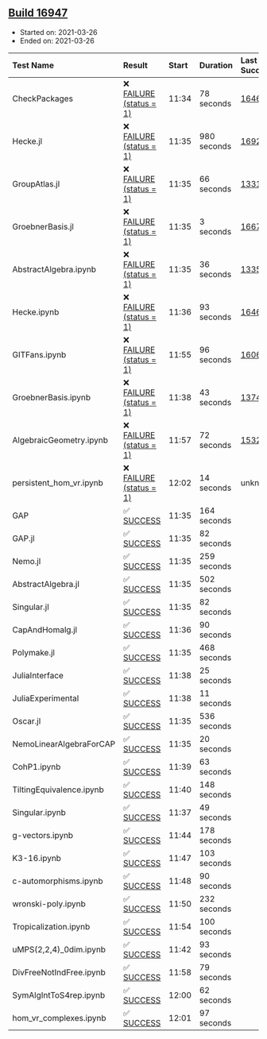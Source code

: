 ## [Build 16947](https://oscarci.mathematik.uni-kl.de/job/oscar/16947/)

* Started on: 2021-03-26
* Ended on: 2021-03-26

| Test Name    | Result | Start | Duration | Last Success | First Failure |
|:-------------|:-------|:------|:---------|:-------------|:--------------|
| CheckPackages | ❌ [FAILURE (status = 1)](https://oscarci.mathematik.uni-kl.de/job/oscar/16947/artifact/logs/build-16947/CheckPackages.log) | 11:34 | 78 seconds | [16463](https://oscarci.mathematik.uni-kl.de/job/oscar/16463/) | [16464](https://oscarci.mathematik.uni-kl.de/job/oscar/16464/) |
| Hecke.jl | ❌ [FAILURE (status = 1)](https://oscarci.mathematik.uni-kl.de/job/oscar/16947/artifact/logs/build-16947/Hecke.jl.log) | 11:35 | 980 seconds | [16920](https://oscarci.mathematik.uni-kl.de/job/oscar/16920/) | [16921](https://oscarci.mathematik.uni-kl.de/job/oscar/16921/) |
| GroupAtlas.jl | ❌ [FAILURE (status = 1)](https://oscarci.mathematik.uni-kl.de/job/oscar/16947/artifact/logs/build-16947/GroupAtlas.jl.log) | 11:35 | 66 seconds | [13311](https://oscarci.mathematik.uni-kl.de/job/oscar/13311/) | [13312](https://oscarci.mathematik.uni-kl.de/job/oscar/13312/) |
| GroebnerBasis.jl | ❌ [FAILURE (status = 1)](https://oscarci.mathematik.uni-kl.de/job/oscar/16947/artifact/logs/build-16947/GroebnerBasis.jl.log) | 11:35 | 3 seconds | [16676](https://oscarci.mathematik.uni-kl.de/job/oscar/16676/) | [16677](https://oscarci.mathematik.uni-kl.de/job/oscar/16677/) |
| AbstractAlgebra.ipynb | ❌ [FAILURE (status = 1)](https://oscarci.mathematik.uni-kl.de/job/oscar/16947/artifact/logs/build-16947/AbstractAlgebra.ipynb.log) | 11:35 | 36 seconds | [13355](https://oscarci.mathematik.uni-kl.de/job/oscar/13355/) | [13356](https://oscarci.mathematik.uni-kl.de/job/oscar/13356/) |
| Hecke.ipynb | ❌ [FAILURE (status = 1)](https://oscarci.mathematik.uni-kl.de/job/oscar/16947/artifact/logs/build-16947/Hecke.ipynb.log) | 11:36 | 93 seconds | [16463](https://oscarci.mathematik.uni-kl.de/job/oscar/16463/) | [16464](https://oscarci.mathematik.uni-kl.de/job/oscar/16464/) |
| GITFans.ipynb | ❌ [FAILURE (status = 1)](https://oscarci.mathematik.uni-kl.de/job/oscar/16947/artifact/logs/build-16947/GITFans.ipynb.log) | 11:55 | 96 seconds | [16068](https://oscarci.mathematik.uni-kl.de/job/oscar/16068/) | [16069](https://oscarci.mathematik.uni-kl.de/job/oscar/16069/) |
| GroebnerBasis.ipynb | ❌ [FAILURE (status = 1)](https://oscarci.mathematik.uni-kl.de/job/oscar/16947/artifact/logs/build-16947/GroebnerBasis.ipynb.log) | 11:38 | 43 seconds | [13748](https://oscarci.mathematik.uni-kl.de/job/oscar/13748/) | [13749](https://oscarci.mathematik.uni-kl.de/job/oscar/13749/) |
| AlgebraicGeometry.ipynb | ❌ [FAILURE (status = 1)](https://oscarci.mathematik.uni-kl.de/job/oscar/16947/artifact/logs/build-16947/AlgebraicGeometry.ipynb.log) | 11:57 | 72 seconds | [15322](https://oscarci.mathematik.uni-kl.de/job/oscar/15322/) | [15323](https://oscarci.mathematik.uni-kl.de/job/oscar/15323/) |
| persistent_hom_vr.ipynb | ❌ [FAILURE (status = 1)](https://oscarci.mathematik.uni-kl.de/job/oscar/16947/artifact/logs/build-16947/persistent_hom_vr.ipynb.log) | 12:02 | 14 seconds | unknown | unknown |
| GAP | ✅ [SUCCESS](https://oscarci.mathematik.uni-kl.de/job/oscar/16947/artifact/logs/build-16947/GAP.log) | 11:35 | 164 seconds |  |  |
| GAP.jl | ✅ [SUCCESS](https://oscarci.mathematik.uni-kl.de/job/oscar/16947/artifact/logs/build-16947/GAP.jl.log) | 11:35 | 82 seconds |  |  |
| Nemo.jl | ✅ [SUCCESS](https://oscarci.mathematik.uni-kl.de/job/oscar/16947/artifact/logs/build-16947/Nemo.jl.log) | 11:35 | 259 seconds |  |  |
| AbstractAlgebra.jl | ✅ [SUCCESS](https://oscarci.mathematik.uni-kl.de/job/oscar/16947/artifact/logs/build-16947/AbstractAlgebra.jl.log) | 11:35 | 502 seconds |  |  |
| Singular.jl | ✅ [SUCCESS](https://oscarci.mathematik.uni-kl.de/job/oscar/16947/artifact/logs/build-16947/Singular.jl.log) | 11:35 | 82 seconds |  |  |
| CapAndHomalg.jl | ✅ [SUCCESS](https://oscarci.mathematik.uni-kl.de/job/oscar/16947/artifact/logs/build-16947/CapAndHomalg.jl.log) | 11:36 | 90 seconds |  |  |
| Polymake.jl | ✅ [SUCCESS](https://oscarci.mathematik.uni-kl.de/job/oscar/16947/artifact/logs/build-16947/Polymake.jl.log) | 11:35 | 468 seconds |  |  |
| JuliaInterface | ✅ [SUCCESS](https://oscarci.mathematik.uni-kl.de/job/oscar/16947/artifact/logs/build-16947/JuliaInterface.log) | 11:38 | 25 seconds |  |  |
| JuliaExperimental | ✅ [SUCCESS](https://oscarci.mathematik.uni-kl.de/job/oscar/16947/artifact/logs/build-16947/JuliaExperimental.log) | 11:38 | 11 seconds |  |  |
| Oscar.jl | ✅ [SUCCESS](https://oscarci.mathematik.uni-kl.de/job/oscar/16947/artifact/logs/build-16947/Oscar.jl.log) | 11:35 | 536 seconds |  |  |
| NemoLinearAlgebraForCAP | ✅ [SUCCESS](https://oscarci.mathematik.uni-kl.de/job/oscar/16947/artifact/logs/build-16947/NemoLinearAlgebraForCAP.log) | 11:35 | 20 seconds |  |  |
| CohP1.ipynb | ✅ [SUCCESS](https://oscarci.mathematik.uni-kl.de/job/oscar/16947/artifact/logs/build-16947/CohP1.ipynb.log) | 11:39 | 63 seconds |  |  |
| TiltingEquivalence.ipynb | ✅ [SUCCESS](https://oscarci.mathematik.uni-kl.de/job/oscar/16947/artifact/logs/build-16947/TiltingEquivalence.ipynb.log) | 11:40 | 148 seconds |  |  |
| Singular.ipynb | ✅ [SUCCESS](https://oscarci.mathematik.uni-kl.de/job/oscar/16947/artifact/logs/build-16947/Singular.ipynb.log) | 11:37 | 49 seconds |  |  |
| g-vectors.ipynb | ✅ [SUCCESS](https://oscarci.mathematik.uni-kl.de/job/oscar/16947/artifact/logs/build-16947/g-vectors.ipynb.log) | 11:44 | 178 seconds |  |  |
| K3-16.ipynb | ✅ [SUCCESS](https://oscarci.mathematik.uni-kl.de/job/oscar/16947/artifact/logs/build-16947/K3-16.ipynb.log) | 11:47 | 103 seconds |  |  |
| c-automorphisms.ipynb | ✅ [SUCCESS](https://oscarci.mathematik.uni-kl.de/job/oscar/16947/artifact/logs/build-16947/c-automorphisms.ipynb.log) | 11:48 | 90 seconds |  |  |
| wronski-poly.ipynb | ✅ [SUCCESS](https://oscarci.mathematik.uni-kl.de/job/oscar/16947/artifact/logs/build-16947/wronski-poly.ipynb.log) | 11:50 | 232 seconds |  |  |
| Tropicalization.ipynb | ✅ [SUCCESS](https://oscarci.mathematik.uni-kl.de/job/oscar/16947/artifact/logs/build-16947/Tropicalization.ipynb.log) | 11:54 | 100 seconds |  |  |
| uMPS(2,2,4)_0dim.ipynb | ✅ [SUCCESS](https://oscarci.mathematik.uni-kl.de/job/oscar/16947/artifact/logs/build-16947/uMPS-2-2-4-_0dim.ipynb.log) | 11:42 | 93 seconds |  |  |
| DivFreeNotIndFree.ipynb | ✅ [SUCCESS](https://oscarci.mathematik.uni-kl.de/job/oscar/16947/artifact/logs/build-16947/DivFreeNotIndFree.ipynb.log) | 11:58 | 79 seconds |  |  |
| SymAlgIntToS4rep.ipynb | ✅ [SUCCESS](https://oscarci.mathematik.uni-kl.de/job/oscar/16947/artifact/logs/build-16947/SymAlgIntToS4rep.ipynb.log) | 12:00 | 62 seconds |  |  |
| hom_vr_complexes.ipynb | ✅ [SUCCESS](https://oscarci.mathematik.uni-kl.de/job/oscar/16947/artifact/logs/build-16947/hom_vr_complexes.ipynb.log) | 12:01 | 97 seconds |  |  |
